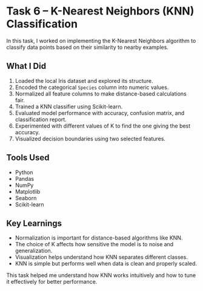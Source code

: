 # Task 6 – K-Nearest Neighbors (KNN) Classification

In this task, I worked on implementing the K-Nearest Neighbors algorithm to classify data points based on their similarity to nearby examples.

## What I Did
1. Loaded the local Iris dataset and explored its structure.  
2. Encoded the categorical `Species` column into numeric values.  
3. Normalized all feature columns to make distance-based calculations fair.  
4. Trained a KNN classifier using Scikit-learn.  
5. Evaluated model performance with accuracy, confusion matrix, and classification report.  
6. Experimented with different values of K to find the one giving the best accuracy.  
7. Visualized decision boundaries using two selected features.


## Tools Used
- Python  
- Pandas  
- NumPy  
- Matplotlib  
- Seaborn  
- Scikit-learn  

## Key Learnings
- Normalization is important for distance-based algorithms like KNN.  
- The choice of K affects how sensitive the model is to noise and generalization.  
- Visualization helps understand how KNN separates different classes.  
- KNN is simple but performs well when data is clean and properly scaled.

This task helped me understand how KNN works intuitively and how to tune it effectively for better performance.
